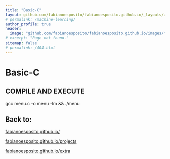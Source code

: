 ```yaml
---
title: "Basic-C"
layout: github.com/fabianoesposito/fabianoesposito.github.io/_layouts/archive
# permalink: /machine-learning/
author_profile: true
header:
  image: "github.com/fabianoesposito/fabianoesposito.github.io/images/fort point.png"
# excerpt: "Page not found."
sitemap: false
# permalink: /404.html
---
```


# Basic-C

## COMPILE AND EXECUTE
gcc menu.c -o menu -lm && ./menu

## Back to:

[fabianoesposito.github.io/](https://fabianoesposito.github.io/)

[fabianoesposito.github.io/projects](https://fabianoesposito.github.io/projects/)

[fabianoesposito.github.io/extra](https://fabianoesposito.github.io/extra/)